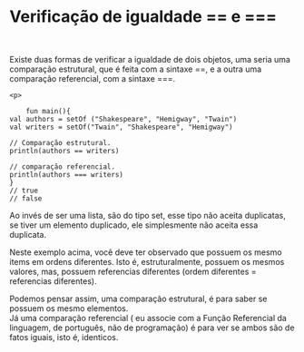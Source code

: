 <!DOCTYPE html>
<html lang="pt-br">
<head>
    <meta charset="UTF-8">
    <meta http-equiv="X-UA-Compatible" content="IE=edge">
    <meta name="viewport" content="width=device-width, initial-scale=1.0">
    <title>Document</title>
</head>
<body>
    <h1>Verificação de igualdade == e ===</h1><br>
    <p>Existe duas formas de verificar a igualdade de dois objetos, uma seria uma comparação estrutural, que é feita com a sintaxe ==, e a outra uma comparação referencial, com a sintaxe ===.</p>

    <p>
        
        fun main(){
    val authors = setOf ("Shakespeare", "Hemigway", "Twain")
    val writers = setOf("Twain", "Shakespeare", "Hemigway")
    
    // Comparação estrutural.
    println(authors == writers)

    // comparação referencial.
    println(authors === writers)
    }  
    // true
    // false
</p>
<p>Ao invés de ser uma lista, são do tipo set, esse tipo não aceita duplicatas, se tiver um elemento duplicado, ele simplesmente não aceita essa duplicata. <br></p>

<p>Neste exemplo acima, você deve ter observado que possuem os mesmo items em ordens diferentes. Isto é, estruturalmente, possuem os mesmos valores, mas, possuem referencias diferentes (ordem diferentes = referencias diferentes). </p>

<p>Podemos pensar assim, uma comparação estrutural, é para saber se possuem os mesmo elementos. <br>Já uma comparação referencial ( eu associe com a Função Referencial da linguagem, de português, não de programação) é para ver se ambos são de fatos iguais, isto é, identicos.</p>
</body>
</html>